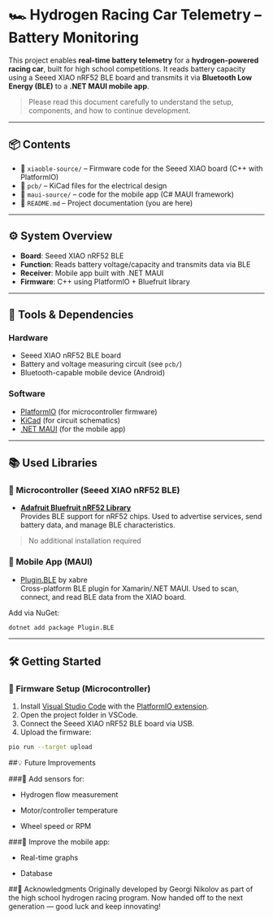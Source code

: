 # 🏎️ Hydrogen Racing Car Telemetry – Battery Monitoring

This project enables **real-time battery telemetry** for a **hydrogen-powered racing car**, built for high school competitions. It reads battery capacity using a Seeed XIAO nRF52 BLE board and transmits it via **Bluetooth Low Energy (BLE)** to a **.NET MAUI mobile app**.

> Please read this document carefully to understand the setup, components, and how to continue development.

---

## 📦 Contents

- 📁 `xiaoble-source/` – Firmware code for the Seeed XIAO board (C++ with PlatformIO)
- 📁 `pcb/` – KiCad files for the electrical design
- 📁 `maui-source/` – code for the mobile app (C# MAUI framework)
- 📄 `README.md` – Project documentation (you are here)

---

## ⚙️ System Overview

- **Board**: Seeed XIAO nRF52 BLE
- **Function**: Reads battery voltage/capacity and transmits data via BLE
- **Receiver**: Mobile app built with .NET MAUI
- **Firmware**: C++ using PlatformIO + Bluefruit library

---

## 🧰 Tools & Dependencies

### Hardware

- Seeed XIAO nRF52 BLE board
- Battery and voltage measuring circuit (see `pcb/`)
- Bluetooth-capable mobile device (Android)

### Software

- [PlatformIO](https://platformio.org/) (for microcontroller firmware)
- [KiCad](https://kicad.org/) (for circuit schematics)
- [.NET MAUI](https://learn.microsoft.com/en-us/dotnet/maui/) (for the mobile app)

---

## 📚 Used Libraries

### 🧠 Microcontroller (Seeed XIAO nRF52 BLE)

- **[Adafruit Bluefruit nRF52 Library](https://github.com/adafruit/Adafruit_nRF52_Arduino)**  
  Provides BLE support for nRF52 chips. Used to advertise services, send battery data, and manage BLE characteristics.

> No additional installation required

### 📱 Mobile App (MAUI)

- [Plugin.BLE](https://github.com/xabre/xamarin-bluetooth-le) by xabre  
  Cross-platform BLE plugin for Xamarin/.NET MAUI. Used to scan, connect, and read BLE data from the XIAO board.

Add via NuGet:

```bash
dotnet add package Plugin.BLE
```
---
## 🛠️ Getting Started

### 🚀 Firmware Setup (Microcontroller)

1. Install [Visual Studio Code](https://code.visualstudio.com/) with the [PlatformIO extension](https://platformio.org/install).
2. Open the project folder in VSCode.
3. Connect the Seeed XIAO nRF52 BLE board via USB.
4. Upload the firmware:

```bash
pio run --target upload
```
##💡 Future Improvements

###🧪 Add sensors for:

- Hydrogen flow measurement

- Motor/controller temperature

- Wheel speed or RPM

###📱 Improve the mobile app:

- Real-time graphs

- Database

##🙏 Acknowledgments
Originally developed by Georgi Nikolov as part of the high school hydrogen racing program.
Now handed off to the next generation — good luck and keep innovating!
